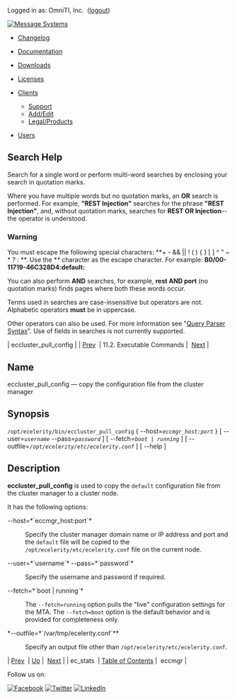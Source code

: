 Logged in as: OmniTI, Inc.  ([logout](https://support.messagesystems.com/logout.php))

[![Message Systems](https://support.messagesystems.com/images/ms-white205.png)](https://support.messagesystems.com/start.php) 

*   [Changelog](https://support.messagesystems.com/start.php?show=changelog)
*   [Documentation](https://support.messagesystems.com/docs/)
*   [Downloads](https://support.messagesystems.com/start.php)

*   [Licenses](https://support.messagesystems.com/license_summary.php)
*   <a href="">Clients</a>
    *   [Support](https://support.messagesystems.com/cs.php)
    *   [Add/Edit](https://support.messagesystems.com/edit_client.php)
    *   [Legal/Products](https://support.messagesystems.com/edit_products.php)
*   [Users](https://support.messagesystems.com/edit_customer.php)

## Search Help

Search for a single word or perform multi-word searches by enclosing your search in quotation marks.

Where you have multiple words but no quotation marks, an **OR** search is performed. For example, **"REST Injection"** searches for the phrase **"REST Injection"**, and, without quotation marks, searches for **REST OR Injection**--the operator is understood.

### Warning

You must escape the following special characters: **+ - && || ! ( ) { } [ ] ^ " ~ * ? : \**. Use the **\** character as the escape character. For example: **B0/00-11719-46C328D4\:default\:**

You can also perform **AND** searches, for example, **rest AND port** (no quotation marks) finds pages where both these words occur.

Terms used in searches are case-insensitive but operators are not. Alphabetic operators **must** be in uppercase.

Other operators can also be used. For more information see "[Query Parser Syntax](https://lucene.apache.org/core/old_versioned_docs/versions/3_0_0/queryparsersyntax.html)". Use of fields in searches is not currently supported.

| eccluster_pull_config |
| [Prev](executable.ec_stats.php)  | 11.2. Executable Commands |  [Next](executable.eccmgr.php) |

<a name="executable.eccluster_pull_config"></a>
## Name

eccluster_pull_config — copy the configuration file from the cluster manager

## Synopsis

`/opt/ecelerity/bin/eccluster_pull_config` { --host=*`eccmgr_host:port`* } [ --user=*`username`* --pass=*`password`* ] [ --fetch=*`boot | running`*            ] [ --outfile=*`/opt/ecelerity/etc/ecelerity.conf`* ] [ --help ]

<a name="idp8374000"></a>
## Description

**eccluster_pull_config** is used to copy the `default` configuration file from the cluster manager to a cluster node.

It has the following options:

<dl class="variablelist">

<dt>--host=*`eccmgr_host:port`*</dt>

<dd>

Specify the cluster manager domain name or IP address and port and the `default` file will be copied to the `/opt/ecelerity/etc/ecelerity.conf` file on the current node.

</dd>

<dt>--user=*`username`* --pass=*`password`*</dt>

<dd>

Specify the username and password if required.

</dd>

<dt>--fetch=*`boot | running`* </dt>

<dd>

The `--fetch=running` option pulls the "live" configuration settings for the MTA. The `--fetch=boot` option is the default behavior and is provided for completeness only.

</dd>

<dt>*--outfile=*`/var/tmp/ecelerity.conf`**</dt>

<dd>

Specify an output file other than `/opt/ecelerity/etc/ecelerity.conf`.

</dd>

</dl>

| [Prev](executable.ec_stats.php)  | [Up](exe.commands.details.php) |  [Next](executable.eccmgr.php) |
| ec_stats  | [Table of Contents](index.php) |  eccmgr |

Follow us on:

[![Facebook](https://support.messagesystems.com/images/icon-facebook.png)](http://www.facebook.com/messagesystems) [![Twitter](https://support.messagesystems.com/images/icon-twitter.png)](http://twitter.com/#!/MessageSystems) [![LinkedIn](https://support.messagesystems.com/images/icon-linkedin.png)](http://www.linkedin.com/company/message-systems)